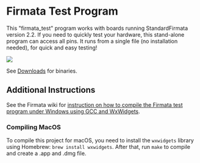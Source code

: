 # Firmata Test Program

This "firmata_test" program works with boards running StandardFirmata version
2.2. If you need to quickly test your hardware, this stand-alone program can
access all pins. It runs from a single file (no installation needed), for quick
and easy testing!

![](http://firmata.org/w/images/4/4d/Firmata_test_screenshot.png)

See [Downloads](https://github.com/youridijk/firmata_test/downloads) for binaries.

## Additional Instructions

See the Firmata wiki for [instruction on how to compile the Firmata test program
under Windows using GCC and WxWidgets](http://firmata.org/wiki/HOWTO_Compile_Firmata_test_program_under_Windows_using_GCC_and_WxWidgets).

### Compiling MacOS

To compile this project for macOS, you need to install the `wxwidgets` library using Homebrew: `brew install wxwidgets`.
After that, run `make` to compile and create a .app and .dmg file. 
